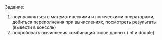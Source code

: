 Задание:

1. поупражняться с математическими и логическими операторами, добиться переполнения при вычислениях, посмотреть результаты (вывести в консоль)
2. попробовать вычисления комбинаций типов данных (int и double)